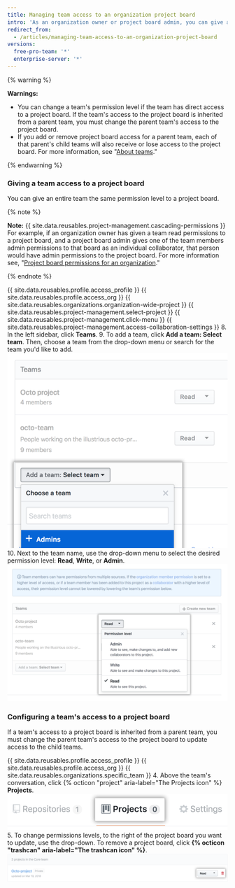 ```yaml
---
title: Managing team access to an organization project board
intro: 'As an organization owner or project board admin, you can give a team access to a project board owned by your organization.'
redirect_from:
  - /articles/managing-team-access-to-an-organization-project-board
versions:
  free-pro-team: '*'
  enterprise-server: '*'
---
```


{% warning %}

**Warnings:**
- You can change a team's permission level if the team has direct access to a project board. If the team's access to the project board is inherited from a parent team, you must change the parent team's access to the project board.
- If you add or remove project board access for a parent team, each of that parent's child teams will also receive or lose access to the project board. For more information, see "[About teams](/articles/about-teams)."

{% endwarning %}

### Giving a team access to a project board

You can give an entire team the same permission level to a project board.

{% note %}

**Note:** {{ site.data.reusables.project-management.cascading-permissions }} For example, if an organization owner has given a team read permissions to a project board, and a project board admin gives one of the team members admin permissions to that board as an individual collaborator, that person would have admin permissions to the project board. For more information see, "[Project board permissions for an organization](/articles/project-board-permissions-for-an-organization)."

{% endnote %}

{{ site.data.reusables.profile.access_profile }}
{{ site.data.reusables.profile.access_org }}
{{ site.data.reusables.organizations.organization-wide-project }}
{{ site.data.reusables.project-management.select-project }}
{{ site.data.reusables.project-management.click-menu }}
{{ site.data.reusables.project-management.access-collaboration-settings }}
8. In the left sidebar, click **Teams**.
9. To add a team, click **Add a team: Select team**. Then, choose a team from the drop-down menu or search for the team you'd like to add.
 ![Add a team drop-down menu with list of teams in organization](/assets/images/help/projects/add-a-team.png)
10. Next to the team name, use the drop-down menu to select the desired permission level: **Read**, **Write**, or **Admin**.
 ![Team permissions drop-down menu with read, write, and admin options](/assets/images/help/projects/org-project-team-choose-permissions.png)

### Configuring a team's access to a project board

If a team's access to a project board is inherited from a parent team, you must change the parent team's access to the project board to update access to the child teams.

{{ site.data.reusables.profile.access_profile }}
{{ site.data.reusables.profile.access_org }}
{{ site.data.reusables.organizations.specific_team }}
4. Above the team's conversation, click {% octicon "project" aria-label="The Projects icon" %} **Projects**.
  ![The team repositories tab](/assets/images/help/organizations/team-project-board-button.png)
5. To change permissions levels, to the right of the project board you want to update, use the drop-down. To remove a project board, click **{% octicon "trashcan" aria-label="The trashcan icon" %}**.
  ![Remove a project board from your team trash button](/assets/images/help/organizations/trash-button.png)
